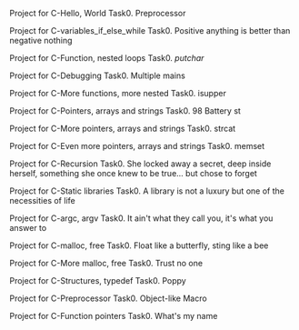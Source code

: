 Project for C-Hello, World
Task0. Preprocessor

Project for C-variables_if_else_while
Task0. Positive anything is better than negative nothing 

Project for C-Function, nested loops
Task0. _putchar_

Project for C-Debugging
Task0. Multiple mains

Project for C-More functions, more nested
Task0. isupper

Project for C-Pointers, arrays and strings
Task0. 98 Battery st

Project for C-More pointers, arrays and strings
Task0. strcat

Project for C-Even more pointers, arrays and strings
Task0. memset

Project for C-Recursion
Task0. She locked away a secret, deep inside herself, something she once knew to be true... but chose to forget 

Project for C-Static libraries
Task0. A library is not a luxury but one of the necessities of life

Project for C-argc, argv
Task0. It ain't what they call you, it's what you answer to

Project for C-malloc, free
Task0. Float like a butterfly, sting like a bee

Project for C-More malloc, free
Task0. Trust no one

Project for C-Structures, typedef
Task0. Poppy 

Project for C-Preprocessor
Task0. Object-like Macro

Project for C-Function pointers
Task0. What's my name

 
